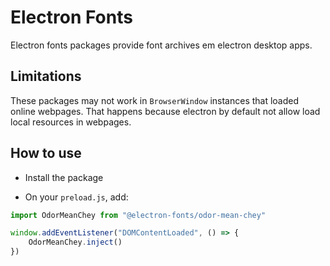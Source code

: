 # Electron Fonts

Electron fonts packages provide font archives em electron desktop apps.

## Limitations

These packages may not work in `BrowserWindow` instances that loaded online webpages. That happens because electron by default not allow load local resources in webpages.

## How to use

* Install the package

* On your `preload.js`, add:

```ts
import OdorMeanChey from "@electron-fonts/odor-mean-chey"

window.addEventListener("DOMContentLoaded", () => {
    OdorMeanChey.inject()
})
```